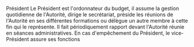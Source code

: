 Président
Le Président est l'ordonnateur du budget, il assume la gestion quotidienne de l'Autorité, dirige le secrétariat, préside les réunions de l'Autorité en ses différentes formations ou délègue un autre membre à cette fin qui le représente. Il fait périodiquement rapport devant l'Autorité réunie en séances administratives.
En cas d'empêchement du Président, le vice-Président assure ses fonctions
